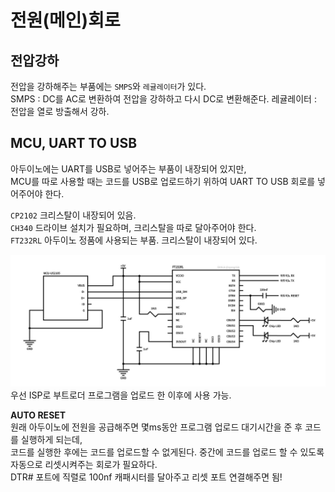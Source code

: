 # 전원(메인)회로

## 전압강하
전압을 강하해주는 부품에는 `SMPS`와 `레귤레이터`가 있다.  
SMPS : DC를 AC로 변환하여 전압을 강하하고 다시 DC로 변환해준다.
레귤레이터 : 전압을 열로 방출해서 강하.

## MCU, UART TO USB 
아두이노에는 UART를 USB로 넣어주는 부품이 내장되어 있지만,  
MCU를 따로 사용할 때는 코드를 USB로 업로드하기 위하여 UART TO USB 회로를 넣어주어야 한다.  

`CP2102` 크리스탈이 내장되어 있음.  
`CH340` 드라이브 설치가 필요하며, 크리스탈을 따로 달아주어야 한다.  
`FT232RL` 아두이노 정품에 사용되는 부품. 크리스탈이 내장되어 있다.  

![UART TO USB](https://github.com/nyong-lab/TIL/blob/master/Image/UART_TO_USB.jpg)  
우선 ISP로 부트로더 프로그램을 업로드 한 이후에 사용 가능.  

**AUTO RESET**  
원래 아두이노에 전원을 공급해주면 몇ms동안 프로그램 업로드 대기시간을 준 후 코드를 실행하게 되는데,  
코드를 실행한 후에는 코드를 업로드할 수 없게된다. 중간에 코드를 업로드 할 수 있도록 자동으로 리셋시켜주는 회로가 필요하다.  
DTR# 포트에 직렬로 100nf 캐패시터를 달아주고 리셋 포트 연결해주면 됨!  
